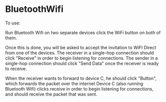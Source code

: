 # BluetoothWifi

To use:

Run Bluetooth Wifi on two separate devices click the WiFi button on both of them.

Once this is done, you will be asked to accept the invitation to WiFI Direct from one of the devices.
The receiver in a single-hop connection should click "Receive" in order to begin listening for connections.
The sender in a single-hop connection should click "Send Data" once the receiver is ready to receive.

When the receiver wants to forward to device C, he should click "Button", which forwards the packet over the internet
Device C (also running Bluetooth Wifi) clicks receive in order to begin listening for connections, and should receive the packet that was sent.
